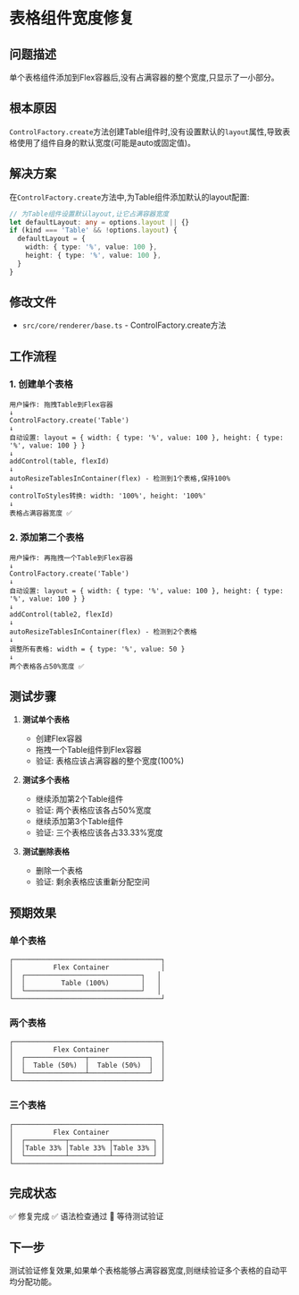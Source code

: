 # 表格组件宽度修复

## 问题描述

单个表格组件添加到Flex容器后,没有占满容器的整个宽度,只显示了一小部分。

## 根本原因

`ControlFactory.create`方法创建Table组件时,没有设置默认的`layout`属性,导致表格使用了组件自身的默认宽度(可能是auto或固定值)。

## 解决方案

在`ControlFactory.create`方法中,为Table组件添加默认的layout配置:

```typescript
// 为Table组件设置默认layout,让它占满容器宽度
let defaultLayout: any = options.layout || {}
if (kind === 'Table' && !options.layout) {
  defaultLayout = {
    width: { type: '%', value: 100 },
    height: { type: '%', value: 100 },
  }
}
```

## 修改文件

- `src/core/renderer/base.ts` - ControlFactory.create方法

## 工作流程

### 1. 创建单个表格

```
用户操作: 拖拽Table到Flex容器
↓
ControlFactory.create('Table')
↓
自动设置: layout = { width: { type: '%', value: 100 }, height: { type: '%', value: 100 } }
↓
addControl(table, flexId)
↓
autoResizeTablesInContainer(flex) - 检测到1个表格,保持100%
↓
controlToStyles转换: width: '100%', height: '100%'
↓
表格占满容器宽度 ✅
```

### 2. 添加第二个表格

```
用户操作: 再拖拽一个Table到Flex容器
↓
ControlFactory.create('Table')
↓
自动设置: layout = { width: { type: '%', value: 100 }, height: { type: '%', value: 100 } }
↓
addControl(table2, flexId)
↓
autoResizeTablesInContainer(flex) - 检测到2个表格
↓
调整所有表格: width = { type: '%', value: 50 }
↓
两个表格各占50%宽度 ✅
```

## 测试步骤

1. **测试单个表格**

   - 创建Flex容器
   - 拖拽一个Table组件到Flex容器
   - 验证: 表格应该占满容器的整个宽度(100%)

2. **测试多个表格**

   - 继续添加第2个Table组件
   - 验证: 两个表格应该各占50%宽度
   - 继续添加第3个Table组件
   - 验证: 三个表格应该各占33.33%宽度

3. **测试删除表格**
   - 删除一个表格
   - 验证: 剩余表格应该重新分配空间

## 预期效果

### 单个表格

```
┌─────────────────────────────────────┐
│          Flex Container             │
│  ┌─────────────────────────────┐   │
│  │         Table (100%)        │   │
│  └─────────────────────────────┘   │
└─────────────────────────────────────┘
```

### 两个表格

```
┌─────────────────────────────────────┐
│          Flex Container             │
│  ┌───────────────┬───────────────┐  │
│  │  Table (50%)  │  Table (50%)  │  │
│  └───────────────┴───────────────┘  │
└─────────────────────────────────────┘
```

### 三个表格

```
┌─────────────────────────────────────┐
│          Flex Container             │
│  ┌──────────┬──────────┬──────────┐ │
│  │Table 33% │Table 33% │Table 33% │ │
│  └──────────┴──────────┴──────────┘ │
└─────────────────────────────────────┘
```

## 完成状态

✅ 修复完成
✅ 语法检查通过
🔄 等待测试验证

## 下一步

测试验证修复效果,如果单个表格能够占满容器宽度,则继续验证多个表格的自动平均分配功能。
